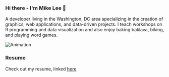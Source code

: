 ### Hi there - I'm Mike Lee 👋

A developer living in the Washington, DC area specializing in the creation of graphics, web applications, and data-driven projects. I teach workshops on R programming and data visualization and also enjoy baking baklava, biking, and playing word games.

![Animation](https://d33wubrfki0l68.cloudfront.net/5c9a4243f27660869fcd886baf7b2e32da203edc/d754e/img/lineeducationloans.gif
)

### Resume
Check out my resume, linked [here](http://www.mikelee.co/Michael_Lee_Resume.pdf)


